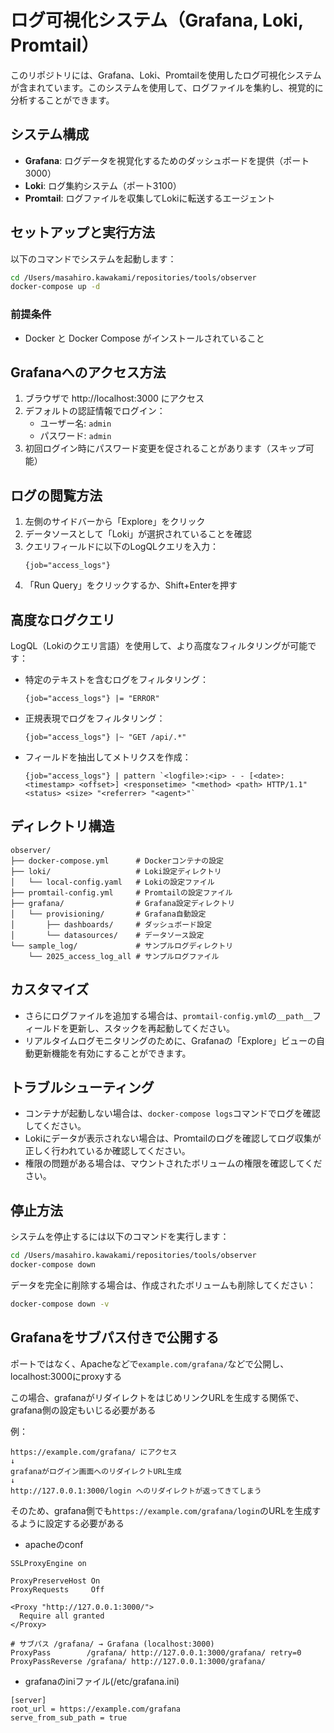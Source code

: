 # ログ可視化システム（Grafana, Loki, Promtail）

このリポジトリには、Grafana、Loki、Promtailを使用したログ可視化システムが含まれています。このシステムを使用して、ログファイルを集約し、視覚的に分析することができます。

## システム構成

- **Grafana**: ログデータを視覚化するためのダッシュボードを提供（ポート3000）
- **Loki**: ログ集約システム（ポート3100）
- **Promtail**: ログファイルを収集してLokiに転送するエージェント

## セットアップと実行方法

以下のコマンドでシステムを起動します：

```bash
cd /Users/masahiro.kawakami/repositories/tools/observer
docker-compose up -d
```

### 前提条件

- Docker と Docker Compose がインストールされていること

## Grafanaへのアクセス方法

1. ブラウザで http://localhost:3000 にアクセス
2. デフォルトの認証情報でログイン：
   - ユーザー名: `admin`
   - パスワード: `admin`
3. 初回ログイン時にパスワード変更を促されることがあります（スキップ可能）

## ログの閲覧方法

1. 左側のサイドバーから「Explore」をクリック
2. データソースとして「Loki」が選択されていることを確認
3. クエリフィールドに以下のLogQLクエリを入力：
   ```
   {job="access_logs"}
   ```
4. 「Run Query」をクリックするか、Shift+Enterを押す

## 高度なログクエリ

LogQL（Lokiのクエリ言語）を使用して、より高度なフィルタリングが可能です：

- 特定のテキストを含むログをフィルタリング：
  ```
  {job="access_logs"} |= "ERROR"
  ```

- 正規表現でログをフィルタリング：
  ```
  {job="access_logs"} |~ "GET /api/.*"
  ```

- フィールドを抽出してメトリクスを作成：
  ```
  {job="access_logs"} | pattern `<logfile>:<ip> - - [<date>:<timestamp> <offset>] <responsetime> "<method> <path> HTTP/1.1" <status> <size> "<referrer> "<agent>"`
  ```

## ディレクトリ構造

```
observer/
├── docker-compose.yml      # Dockerコンテナの設定
├── loki/                   # Loki設定ディレクトリ
│   └── local-config.yaml   # Lokiの設定ファイル
├── promtail-config.yml     # Promtailの設定ファイル
├── grafana/                # Grafana設定ディレクトリ
│   └── provisioning/       # Grafana自動設定
│       ├── dashboards/     # ダッシュボード設定
│       └── datasources/    # データソース設定
└── sample_log/             # サンプルログディレクトリ
    └── 2025_access_log_all # サンプルログファイル
```

## カスタマイズ

- さらにログファイルを追加する場合は、`promtail-config.yml`の`__path__`フィールドを更新し、スタックを再起動してください。
- リアルタイムログモニタリングのために、Grafanaの「Explore」ビューの自動更新機能を有効にすることができます。

## トラブルシューティング

- コンテナが起動しない場合は、`docker-compose logs`コマンドでログを確認してください。
- Lokiにデータが表示されない場合は、Promtailのログを確認してログ収集が正しく行われているか確認してください。
- 権限の問題がある場合は、マウントされたボリュームの権限を確認してください。

## 停止方法

システムを停止するには以下のコマンドを実行します：

```bash
cd /Users/masahiro.kawakami/repositories/tools/observer
docker-compose down
```

データを完全に削除する場合は、作成されたボリュームも削除してください：

```bash
docker-compose down -v
```


## Grafanaをサブパス付きで公開する

ポートではなく、Apacheなどで`example.com/grafana/`などで公開し、localhost:3000にproxyする

この場合、grafanaがリダイレクトをはじめリンクURLを生成する関係で、grafana側の設定もいじる必要がある

例：
```
https://example.com/grafana/ にアクセス
↓
grafanaがログイン画面へのリダイレクトURL生成
↓
http://127.0.0.1:3000/login へのリダイレクトが返ってきてしまう
```

そのため、grafana側でも`https://example.com/grafana/login`のURLを生成するように設定する必要がある

- apacheのconf
```
SSLProxyEngine on

ProxyPreserveHost On
ProxyRequests     Off

<Proxy "http://127.0.0.1:3000/">
  Require all granted
</Proxy>

# サブパス /grafana/ → Grafana (localhost:3000)
ProxyPass        /grafana/ http://127.0.0.1:3000/grafana/ retry=0
ProxyPassReverse /grafana/ http://127.0.0.1:3000/grafana/
```

- grafanaのiniファイル(/etc/grafana.ini)
```
[server]
root_url = https://example.com/grafana
serve_from_sub_path = true
```